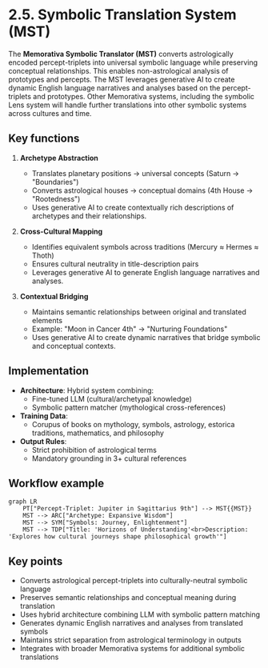 # 2.5. Symbolic Translation System (MST)  

The **Memorativa Symbolic Translator (MST)** converts astrologically encoded percept-triplets into universal symbolic language while preserving conceptual relationships. This enables non-astrological analysis of prototypes and percepts. The MST leverages generative AI to create dynamic English language narratives and analyses based on the percept-triplets and prototypes. Other Memorativa systems, including the symbolic Lens system will handle further translations into other symbolic systems across cultures and time.

## Key functions

1. **Archetype Abstraction**  
   - Translates planetary positions → universal concepts (Saturn → "Boundaries")  
   - Converts astrological houses → conceptual domains (4th House → "Rootedness")  
   - Uses generative AI to create contextually rich descriptions of archetypes and their relationships.

2. **Cross-Cultural Mapping**  
   - Identifies equivalent symbols across traditions (Mercury ≈ Hermes ≈ Thoth)  
   - Ensures cultural neutrality in title-description pairs  
   - Leverages generative AI to generate English language narratives and analyses.

3. **Contextual Bridging**  
   - Maintains semantic relationships between original and translated elements  
   - Example: "Moon in Cancer 4th" → "Nurturing Foundations"  
   - Uses generative AI to create dynamic narratives that bridge symbolic and conceptual contexts.

## Implementation

- **Architecture**: Hybrid system combining:  
  - Fine-tuned LLM (cultural/archetypal knowledge)  
  - Symbolic pattern matcher (mythological cross-references)  
- **Training Data**:  
  - Corupus of books on mythology, symbols, astrology, estorica traditions, mathematics, and philosophy  
- **Output Rules**:  
  - Strict prohibition of astrological terms  
  - Mandatory grounding in 3+ cultural references  

## Workflow example

```mermaid
graph LR
    PT["Percept-Triplet: Jupiter in Sagittarius 9th"] --> MST{{MST}}
    MST --> ARC["Archetype: Expansive Wisdom"]
    MST --> SYM["Symbols: Journey, Enlightenment"]
    MST --> TDP["Title: 'Horizons of Understanding'<br>Description: 'Explores how cultural journeys shape philosophical growth'"]
```

## Key points

- Converts astrological percept-triplets into culturally-neutral symbolic language
- Preserves semantic relationships and conceptual meaning during translation
- Uses hybrid architecture combining LLM with symbolic pattern matching
- Generates dynamic English narratives and analyses from translated symbols
- Maintains strict separation from astrological terminology in outputs
- Integrates with broader Memorativa systems for additional symbolic translations
